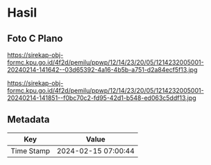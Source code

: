 # Hasil

## Foto C Plano

https://sirekap-obj-formc.kpu.go.id/4f2d/pemilu/ppwp/12/14/23/20/05/1214232005001-20240214-141642--03d65392-4a16-4b5b-a751-d2a84ecf5f13.jpg

https://sirekap-obj-formc.kpu.go.id/4f2d/pemilu/ppwp/12/14/23/20/05/1214232005001-20240214-141851--f0bc70c2-fd95-42d1-b548-ed063c5ddf13.jpg


## Metadata

| Key        | Value               |
| ---------- | ------------------- |
| Time Stamp | 2024-02-15 07:00:44 |



